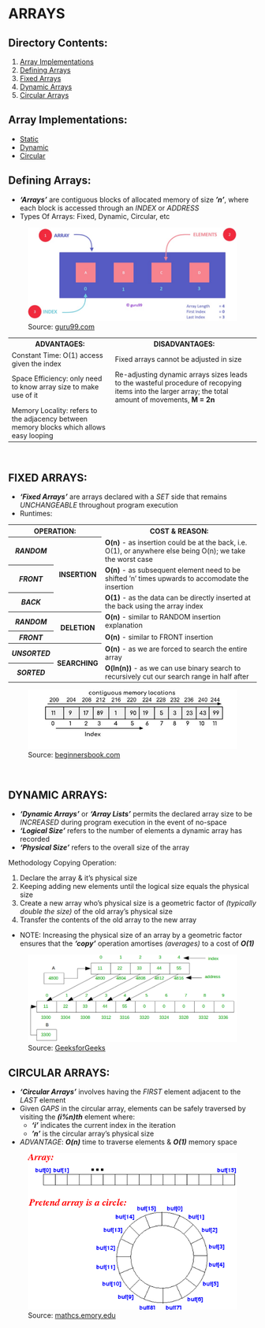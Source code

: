 # ARRAYS

## Directory Contents:
1) [Array Implementations](#array-implementations)
2) [Defining Arrays](#defining-arrays)
3) [Fixed Arrays](#fixed-arrays)
4) [Dynamic Arrays](#dynamic-arrays)
5) [Circular Arrays](#circular-arrays)

## Array Implementations:
- [Static](https://github.com/Zero-Luminance/ads-c/blob/main/data-structures/arrays/fixed-array.c)
- [Dynamic](https://github.com/Zero-Luminance/ads-c/blob/main/data-structures/arrays/dynamic-array.c)
- [Circular](https://github.com/Zero-Luminance/ads-c/tree/main/data-structures/arrays/circular-array-files)

## Defining Arrays:
- ***‘Arrays’*** are contiguous blocks of allocated memory of size ***’n’***, where each block is accessed through an _INDEX_ or _ADDRESS_
- Types Of Arrays: Fixed, Dynamic, Circular, etc
<figure>
    <img src="../../assets/markdown-images/array-images/array-concept-diagram.jpeg" alt="Contiguous array diagram">
    <figcaption>Source: <a href="https://www.guru99.com/array-data-structure.html">guru99.com</a></figcaption>
</figure>
<table>
    <tr>
        <th scope="col">ADVANTAGES:</th>
        <th scope="col">DISADVANTAGES:</th>
    </tr>
    <tr>
        <td>Constant Time: O(1) access given the index</td>
        <td>Fixed arrays cannot be adjusted in size</td>
    </tr>
    <tr>
        <td>Space Efficiency: only need to know array size to make use of it</td>
        <td>Re-adjusting dynamic arrays sizes leads to the wasteful procedure of recopying items into the larger array; the total amount of movements, <b>M = 2n</b></td>
    </tr>
    <tr>
        <td>Memory Locality: refers to the adjacency between memory blocks which allows easy looping</td>
        <td>&nbsp</td>
    </tr>
</table>
<br>

## FIXED ARRAYS:
- ***‘Fixed Arrays’*** are arrays declared with a _SET_ side that remains _UNCHANGEABLE_ throughout program execution
- Runtimes:
<table>
    <tr>
        <th scope="col" colspan="2">OPERATION:</th>
        <th scope="col">COST & REASON:</th>
    </tr>
    <tr>
        <th scope="row"><i>RANDOM</i></th>
        <th scope="row" rowspan="3">INSERTION</th>
        <td><b>O(n)</b> - as insertion could be at the back, i.e. O(1), or anywhere else being O(n); we take the worst case</td>
    </tr>
    <tr>
        <th scope="row"><i>FRONT</i></th>
        <td><b>O(n)</b> - as subsequent element need to be shifted ’n’ times upwards to accomodate the insertion</td>
    </tr>
    <tr>
        <th scope="row"><i>BACK</i></th>
        <td><b>O(1)</b> - as the data can be directly inserted at the back using the array index</td>
    </tr>
    <tr>
        <th scope="row"><i>RANDOM</i></th>
        <th scope="row" rowspan="2">DELETION</th>
        <td><b>O(n)</b> - similar to RANDOM insertion explanation</td>
    </tr>
    <tr>
        <th scope="row"><i>FRONT</i></th>
        <td><b>O(n)</b> - similar to FRONT insertion</td>
    </tr>
    <tr>
        <th scope="row"><i>UNSORTED</i></th>
        <th scope="row" rowspan="2">SEARCHING</th>
        <td><b>O(n)</b> - as we are forced to search the entire array</td>
    </tr>
    <tr>
        <th scope="row"><i>SORTED</i></th>
        <td><b>O(ln(n))</b> - as we can use binary search to recursively cut our search range in half after</td>
    </tr>
</table>
<figure>
    <img src="../../assets/markdown-images/array-images/fixed-array-diagram.jpg" alt="Fixed array diagram">
    <figcaption>Source: <a href="https://beginnersbook.com/2018/10/data-structure-array/">beginnersbook.com</a></figcaption>
</figure>
<br>

## DYNAMIC ARRAYS:
- ***‘Dynamic Arrays’*** or ***‘Array Lists’*** permits the declared array size to be _INCREASED_ during program execution in the event of no-space
- ***‘Logical Size’*** refers to the number of elements a dynamic array has recorded
- ***‘Physical Size’*** refers to the overall size of the array

Methodology Copying Operation:
1) Declare the array & it’s physical size
2) Keeping adding new elements until the logical size equals the physical size
3) Create a new array who’s physical size is a geometric factor of _(typically double the size)_ of the old array’s physical size
4) Transfer the contents of the old array to the new array
- NOTE: Increasing the physical size of an array by a geometric factor ensures that the ***‘copy’*** operation amortises _(averages)_ to a cost of ***O(1)***
<figure>
    <img src="../../assets/markdown-images/array-images/dynamic-array-diagram.png" alt="A dynamic array increasing it's size">
    <figcaption>Source: <a href="https://www.geeksforgeeks.org/how-do-dynamic-arrays-work/">GeeksforGeeks</a></figcaption>
</figure>

## CIRCULAR ARRAYS:
- ***‘Circular Arrays’*** involves having the _FIRST_ element adjacent to the _LAST_ element
- Given _GAPS_ in the circular array, elements can be safely traversed by visiting the ***(i%n)th*** element where:
    - ***‘i’*** indicates the current index in the iteration
    - ***’n’*** is the circular array’s physical size
- _ADVANTAGE_: ***O(n)*** time to traverse elements & ***O(1)*** memory space
<figure>
    <img src="../../assets/markdown-images/array-images/circular-array-diagram.png" alt="A circular array diagram">
    <figcaption>Source: <a href="http://www.mathcs.emory.edu/~cheung/Courses/171/Syllabus/8-List/array-queue2.html">mathcs.emory.edu</a></figcaption>
</figure>